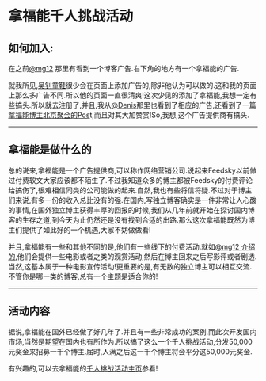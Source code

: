 # 拿福能千人挑战活动

## 如何加入:

在之前[@mg12](http://weibo.com/mg12) 那里有看到一个博客广告.右下角的地方有一个拿福能的广告.

就我所见,[吴钊童鞋](http://www.neoease.com)很少会在页面上添加广告的,除非他认为可以做的.这和我的页面上那么多广告不同.所以他的页面一直很清爽!这次少见的添加了拿福能,我想一定有些搞头.所以就去注册了,并且,我从[@Denis](http://weibo.com/denishua)那里也看到了相应的广告,还看到了一篇[拿福能博主北京聚会的Pos](http://fairyfish.net/2011/05/10/nuffnang-beijing-blogger-party/)t,而且对其大加赞赏!So,我想,这个广告提供商有搞头.


<!--more-->
***
## 拿福能是做什么的

总的说来,拿福能是一个广告提供商,可以称作网络营销公司.说起来Feedsky以前做过付费软文大家应该都不陌生了.不过我知道众多的博主都被Feedsky的付费评论给搞伤了,很难相信同类的公司能做的起来.自然,我也有些将信将疑.不过对于博主们来说,有多一份的收入总比没有的强.在国内,写独立博客确实是一件非常让人心酸的事情,在国外独立博主获得丰厚的回报的时候,我们从几年前就开始在探讨国内博客的生存之道,到今天为止仍然还是没有找到合适的出路.那么这次拿福能既然为博主们提供了如此好的一个机遇,大家不妨做做看!

并且,拿福能有一些和其他不同的是,他们有一些线下的付费活动.就如[@mg12 介绍的](http://www.neoease.com/nuffnang-challenge-1000/),他们会提供一些电影或者之类的观赏活动,然后在博主回来之后写影评或者剧透.当然,这基本属于一种电影宣传活动!更重要的是,有无数的独立博主可以相互交流.不管你是哪一类的博客,总有一个主题是适合你的!


***
## 活动内容

据说,拿福能在国外已经做了好几年了.并且有一些非常成功的案例,而此次开发国内市场,当然是期望在国内也有所作为.所以搞了这么一个千人挑战活动,分发50,000元奖金来招募一千个博主.届时,人满之后这一千个博主将会平分这50,000元奖金.

有兴趣的,可以去拿福能的[千人挑战活动主页](http://www.nuffnang.com.cn/blog/2011/05/23/challenge-1000/)参看!


